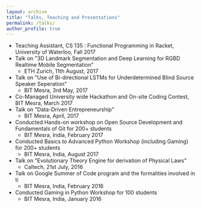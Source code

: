 ```yaml
---
layout: archive
title: "Talks, Teaching and Presentations"
permalink: /talks/
author_profile: true
---
```

 
* Teaching Assistant, CS 135 : Functional Programming in Racket, University of Waterloo, Fall 2017
* Talk on "3D Landmark Segmentation and Deep Learning for RGBD Realtime Mobile Segmentation"
  *  ETH Zurich, 11th August, 2017
* Talk on "Use of Bi-directional LSTMs for Underdetermined Blind Source Speaker Seperation"
  *  BIT Mesra, 3rd May, 2017
* Co-Managed University wide Hackathon and On-site Coding Contest, BIT Mesra, March 2017
* Talk on "Data-Driven Entrepreneurship"
  *  BIT Mesra, April, 2017
* Conducted Hands-on workshop on Open Source Development and Fundamentals of Git for 200+ students 
  *  BIT Mesra, India, February 2017
* Conducted Basics to Advanced Python Workshop (including Gaming) for 200+ students
  *  BIT Mesra, India, August 2017
* Talk on "Evolutionary Theory Engine for derivation of Physical Laws"
  *  Caltech, 21st July, 2016
* Talk on Google Summer of Code program and the formalities involved in ti
  *  BIT Mesra, India, February 2016
* Conducted Gaming in Python Workshop for 100 students
  *  BIT Mesra, India, January 2016

